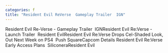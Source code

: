 ```yaml
---
categories: f
title: "Resident Evil ReVerse  Gameplay Trailer  IGN"
---
```

Resident Evil Re-Verse - Gameplay Trailer&nbsp;&nbsp;IGNResident Evil Re:Verse - Launch Trailer&nbsp;&nbsp;Resident EvilResident Evil Re:Verse Drops Cel-Shaded Look, Out Next Week on PS4&nbsp;&nbsp;Push SquareCapcom Details Resident Evil Re:Verse Early Access Plans&nbsp;&nbsp;SiliconeraResident Evil